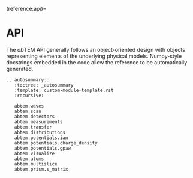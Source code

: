 (reference:api)=

# API 

The *ab*TEM API generally follows an object-oriented design with objects representing elements of the underlying 
physical models. Numpy-style docstrings embedded in the code allow the reference to be automatically generated.

```{eval-rst}
.. autosummary::
   :toctree: _autosummary
   :template: custom-module-template.rst
   :recursive:

   abtem.waves
   abtem.scan
   abtem.detectors
   abtem.measurements
   abtem.transfer
   abtem.distributions
   abtem.potentials.iam
   abtem.potentials.charge_density
   abtem.potentials.gpaw
   abtem.visualize
   abtem.atoms
   abtem.multislice
   abtem.prism.s_matrix
```